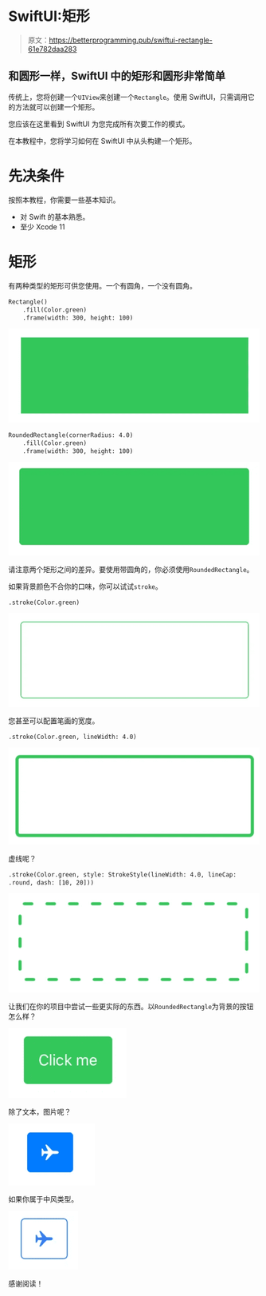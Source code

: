 # SwiftUI:矩形

> 原文：<https://betterprogramming.pub/swiftui-rectangle-61e782daa283>

## 和圆形一样，SwiftUI 中的矩形和圆形非常简单

传统上，您将创建一个`UIView`来创建一个`Rectangle`。使用 SwiftUI，只需调用它的方法就可以创建一个矩形。

您应该在这里看到 SwiftUI 为您完成所有次要工作的模式。

在本教程中，您将学习如何在 SwiftUI 中从头构建一个矩形。

# 先决条件

按照本教程，你需要一些基本知识。

*   对 Swift 的基本熟悉。
*   至少 Xcode 11

# 矩形

有两种类型的矩形可供您使用。一个有圆角，一个没有圆角。

```
Rectangle()
    .fill(Color.green)
    .frame(width: 300, height: 100)
```

![](img/4c1dfa0eaa4b3b888f0afd7eac4f848e.png)

```
RoundedRectangle(cornerRadius: 4.0)
    .fill(Color.green)
    .frame(width: 300, height: 100)
```

![](img/8b98f84cdcfd3479b69ebab6041457f4.png)

请注意两个矩形之间的差异。要使用带圆角的，你必须使用`RoundedRectangle`。

如果背景颜色不合你的口味，你可以试试`stroke`。

```
.stroke(Color.green)
```

![](img/df956b9c1927243fa8c639ed92410246.png)

您甚至可以配置笔画的宽度。

```
.stroke(Color.green, lineWidth: 4.0)
```

![](img/0311d7ca8812709e59e13a4a00cc61b9.png)

虚线呢？

```
.stroke(Color.green, style: StrokeStyle(lineWidth: 4.0, lineCap: .round, dash: [10, 20]))
```

![](img/5f7fb17d338a4d63a9571e6a86c9a9d5.png)

让我们在你的项目中尝试一些更实际的东西。以`RoundedRectangle`为背景的按钮怎么样？

![](img/71c11265a2b290eaefa402709e905ee7.png)

除了文本，图片呢？

![](img/eaedcbe49d37c7a6fec34bf727218c76.png)

如果你属于中风类型。

![](img/06d85b6728ef830a2373e687f8d289b6.png)

感谢阅读！